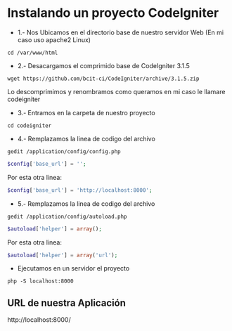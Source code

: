 # Instalando un proyecto CodeIgniter

* 1.- Nos Ubicamos en el directorio base de nuestro servidor Web (En mi caso uso apache2 Linux)

`cd /var/www/html`

* 2.- Desacargamos el comprimido base de CodeIgniter 3.1.5

`wget https://github.com/bcit-ci/CodeIgniter/archive/3.1.5.zip`

Lo descomprimimos y renombramos como queramos en mi caso le llamare codeigniter

* 3.- Entramos en la carpeta de nuestro proyecto

`cd codeigniter`

* 4.- Remplazamos la linea de codigo del archivo

`gedit /application/config/config.php`

```php
$config['base_url'] = '';
```
Por esta otra linea:

```php
$config['base_url'] = 'http://localhost:8000';
```

* 5.- Remplazamos la linea de codigo del archivo

`gedit /application/config/autoload.php`

```php
$autoload['helper'] = array();
```
Por esta otra linea:

```php
$autoload['helper'] = array('url');
```

* Ejecutamos en un servidor el proyecto

`php -S localhost:8000`

## URL de nuestra Aplicación

http://localhost:8000/
